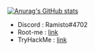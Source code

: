 [![Anurag's GitHub stats](https://github-readme-stats.vercel.app/api?username=Ramisto&show_icons=true&theme=dracula)](https://github.com/anuraghazra/github-readme-stats)

- Discord : Ramisto#4702
- Root-me : [link](https://www.root-me.org/Ramisto?lang=fr)
- TryHackMe : [link](https://tryhackme.com/p/Ramisto)
